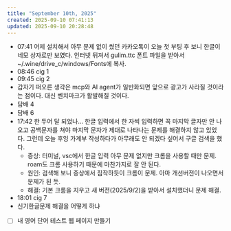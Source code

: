 ```yaml
---
title: "September 10th, 2025"
created: 2025-09-10 07:41:13
updated: 2025-09-10 20:28:48
---
```

  * 07:41 어제 설치해서 아무 문제 없이 썼던 카카오톡이 오늘 첫 부팅 후 보니 한글이 네모 상자로만 보였다. 인터넷 뒤져서 gulim.ttc 폰트 파일을 받아서 ~/.wine/drive_c/windows/Fonts에 복사.
  * 08:46 cig 1
  * 09:45 cig 2
  * 갑자기 떠오른 생각은 mcp와 AI agent가 일반화되면 앞으로 광고가 사라질 것이라는 점이다. 대신 벤치마크가 활발해질 것이다.
  * 담배 4
  * 담배 6
  * 17:42 한 두어 달 되었나... 한글 입력에서 한 자씩 입력하면 꼭 마지막 글자만 안 나오고 공백문자를 쳐야 마지막 문자가 제대로 나타나는 문제를 해결하지 않고 있었다. 그런데 오늘 후잉 가계부 작성하다가 아무래도 안 되겠다 싶어서 구글 검색을 했다.
    * 증상: 터미널, vsc에서 한글 입력 아무 문제 없지만 크롬을 사용할 때만 문제. roam도 크롬 사용하기 때문에 마찬가지로 잘 안 된다.
    * 원인: 검색해 보니 증상에서 짐작하듯이 크롬이 문제. 아마 개선버전이 나오면서 문제가 된 듯.
    * 해결: 기본 크롬을 지우고 새 버전(2025/9/2)을 받아서 설치했더니 문제 해결. 
  * 18:01 cig 7
  * 신기한글문제 해결을 어떻게 하냐
  * [ ] 내 영어 단어 테스트 웹 페이지 만들기